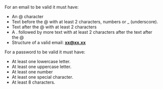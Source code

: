 For an email to be valid it must have:

- An @ character
- Text before the @ with at least 2 characters, numbers or _ (underscore).
- Text after the @ with at least 2 characters
- A . followed by more text with at least 2 characters after the text after the @
- Structure of a valid email: **xx@xx.xx**

For a password to be valid it must have:

- At least one lowercase letter.
- At least one uppercase letter.
- At least one number
- At least one special character.
- At least 8 characters.
